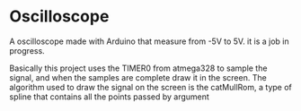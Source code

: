 # Oscilloscope
A oscilloscope made with Arduino that measure from -5V to 5V. it is a job in progress.

Basically this project uses the TIMER0 from atmega328 to sample the signal, and when the samples are complete draw it in the screen.
The algorithm used to draw the signal on the screen is the catMullRom, a type of spline that contains all the points passed by argument
